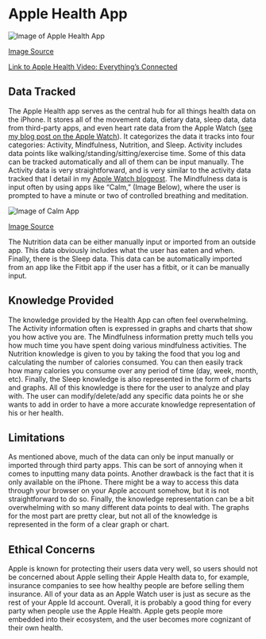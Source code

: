 # Apple Health App

![Image of Apple Health App](https://support.apple.com/library/content/dam/edam/applecare/images/en_US/iOS/ios11-3-iphone8-health-health-data.jpg)

[Image Source](https://support.apple.com/library/content/dam/edam/applecare/images/en_US/iOS/ios11-3-iphone8-health-health-data.jpg)

[Link to Apple Health Video: Everything’s Connected](https://www.youtube.com/watch?v=eww-ZNZZ5Pg)

## Data Tracked
The Apple Health app serves as the central hub for all things health data on the iPhone. It stores all of the movement data, dietary data, sleep data, data from third-party apps, and even heart rate data from the Apple Watch ([see my blog post on the Apple Watch](AppleWatch.md)). It categorizes the data it tracks into four categories: Activity, Mindfulness, Nutrition, and Sleep. Activity includes data points like walking/standing/sitting/exercise time. Some of this data can be tracked automatically and all of them can be input manually. The Activity data is very straightforward, and is very similar to the activity data tracked that I detail in my [Apple Watch blogpost](AppleWatch.md). The Mindfulness data is input often by using apps like “Calm,” (Image Below), where the user is prompted to have a minute or two of controlled breathing and meditation.

![Image of Calm App](https://is2-ssl.mzstatic.com/image/thumb/Purple128/v4/ba/01/e3/ba01e337-6bc3-10b7-4e2a-c22ec28d467c/pr_source.png/300x0w.jpg)

[Image Source](https://is2-ssl.mzstatic.com/image/thumb/Purple128/v4/ba/01/e3/ba01e337-6bc3-10b7-4e2a-c22ec28d467c/pr_source.png/300x0w.jpg)

The Nutrition data can be either manually input or imported from an outside app. This data obviously includes what the user has eaten and when. Finally, there is the Sleep data. This data can be automatically imported from an app like the Fitbit app if the user has a fitbit, or it can be manually input.

## Knowledge Provided
The knowledge provided by the Health App can often feel overwhelming. The Activity information often is expressed in graphs and charts that show you how active you are. The Mindfulness information pretty much tells you how much time you have spent doing various mindfulness activities. The Nutrition knowledge is given to you by taking the food that you log and calculating the number of calories consumed. You can then easily track how many calories you consume over any period of time (day, week, month, etc). Finally, the Sleep knowledge is also represented in the form of charts and graphs. All of this knowledge is there for the user to analyze and play with. The user can modify/delete/add any specific data points he or she wants to add in order to have a more accurate knowledge representation of his or her health.

## Limitations
As mentioned above, much of the data can only be input manually or imported through third party apps. This can be sort of annoying when it comes to inputting many data points. Another drawback is the fact that it is only available on the iPhone. There might be a way to access this data through your browser on your Apple account somehow, but it is not straightforward to do so. Finally, the knowledge representation can be a bit overwhelming with so many different data points to deal with. The graphs for the most part are pretty clear, but not all of the knowledge is represented in the form of a clear graph or chart.

## Ethical Concerns
Apple is known for protecting their users data very well, so users should not be concerned about Apple selling their Apple Health data to, for example, insurance companies to see how healthy people are before selling them insurance. All of your data as an Apple Watch user is just as secure as the rest of your Apple Id account. Overall, it is probably a good thing for every party when people use the Apple Health. Apple gets people more embedded into their ecosystem, and the user becomes more cognizant of their own health.
